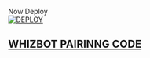 Now Deploy
    <br>
<a href='https://dashboard.heroku.com/new?template=https://github.com/Kingdavid3333/Whiz.git'
target="_blank"><img alt='DEPLOY' src='https://img.shields.io/badge/-DEPLOY-black?style=for-the-badge&logo=heroku&logoColor=white'/>



## WHIZBOT PAIRINNG CODE

   
